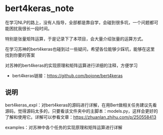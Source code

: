 # bert4keras_note
在学习NLP的路上，没有人指导，全部都是靠自学，会碰到很多坑，一个问题都可能困扰我很长一段时间。

特别是张量矩阵运算，于是记录下了本项目，会大量介绍张量的运算方式。

在学习苏神的bert4keras也碰到过一些疑问，希望各位能够少踩坑，能够在这里找到你要的答案

对苏神的bert4keras的实现原理和矩阵运算进行详细的注释，方便学习

  - bert4keras链接：https://github.com/bojone/bert4keras

## 说明

bert4keras_expl：对bert4keras的源码进行详解，在用Bert做相关任务建议先看源码，觉得源码太多的，只要看该文件夹中的主脚本：models.py，这样会更好的了解和使用它。详解可以参看文章：https://zhuanlan.zhihu.com/p/250558413

examples：对苏神中各个任务的实现原理和矩阵运算进行详解

